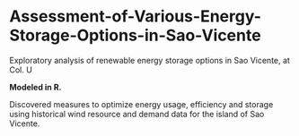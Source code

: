 # Assessment-of-Various-Energy-Storage-Options-in-Sao-Vicente
Exploratory analysis of renewable energy storage options in Sao Vicente, at Col. U

**Modeled in R.**

Discovered measures to optimize energy usage, efficiency and storage using historical wind resource and demand data for the island of Sao Vicente. 
